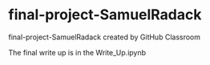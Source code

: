 # final-project-SamuelRadack
final-project-SamuelRadack created by GitHub Classroom

The final write up is in the Write_Up.ipynb
